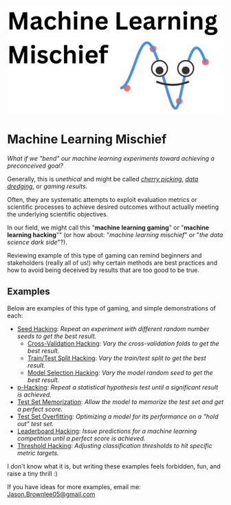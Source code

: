 <img src="pics/cover.png" alt="Machine Learning Mischief" width="600">

# Machine Learning Mischief

_What if we "bend" our machine learning experiments toward achieving a preconceived goal?_

Generally, this is _unethical_ and might be called [_cherry picking_](https://en.wikipedia.org/wiki/Cherry_picking), [_data dredging_](https://en.wikipedia.org/wiki/Data_dredging), or _gaming results_.

Often, they are systematic attempts to exploit evaluation metrics or scientific processes to achieve desired outcomes without actually meeting the underlying scientific objectives.

In our field, we might call this "**machine learning gaming**" or "**machine learning hacking**"" (or how about: "_machine learning mischief_" or "_the data science dark side_"?).

Reviewing example of this type of gaming can remind beginners and stakeholders (really all of us!) why certain methods are best practices and how to avoid being deceived by results that are too good to be true.

## Examples

Below are examples of this type of gaming, and simple demonstrations of each:

* [Seed Hacking](examples/seed_hacking.md): _Repeat an experiment with different random number seeds to get the best result._
	* [Cross-Validation Hacking](examples/threshold_hacking.md): _Vary the cross-validation folds to get the best result._
	* [Train/Test Split Hacking](examples/train_test_split_hacking.md): _Vary the train/test split to get the best result._
	* [Model Selection Hacking](examples/model_selection_hacking.md): _Vary the model random seed to get the best result._
* [p-Hacking](examples/p_hacking.md): _Repeat a statistical hypothesis test until a significant result is achieved._
* [Test Set Memorization](examples/test_set_memorization.md): _Allow the model to memorize the test set and get a perfect score._
* [Test Set Overfitting](examples/test_set_overfitting.md): _Optimizing a model for its performance on a "hold out" test set._
* [Leaderboard Hacking](examples/leaderboard_hacking.md): _Issue predictions for a machine learning competition until a perfect score is achieved._
* [Threshold Hacking](examples/threshold_hacking.md): _Adjusting classification thresholds to hit specific metric targets._

I don't know what it is, but writing these examples feels forbidden, fun, and raise a tiny thrill :)

If you have ideas for more examples, email me: Jason.Brownlee05@gmail.com